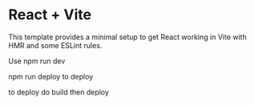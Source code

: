 # React + Vite

This template provides a minimal setup to get React working in Vite with HMR and some ESLint rules.

Use npm run dev

npm run deploy to deploy

to deploy do build then deploy
